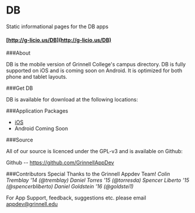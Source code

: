 DB
==

Static informational pages for the DB apps

#### [http://g-licio.us/DB](http://g-licio.us/DB)

###About

DB is the mobile version of Grinnell College's campus directory. DB is fully supported on iOS and is coming soon on Android. It is optimized for both phone and tablet layouts.

###Get DB

DB is available for download at the following locations:

###Application Packages

* [iOS](https://itunes.apple.com/us/app/grinnell-db/id726496362?mt=8)
* Android Coming Soon

###Source

All of our source is licenced under the GPL-v3 and is available on Github:

Github -- https://github.com/GrinnellAppDev

###Contributors
Special Thanks to the Grinnell Appdev Team!
*Colin Tremblay '14 (@tremblay)*
*Daniel Torres '15 (@torresda)*
*Spencer Liberto '15 (@spencerbliberto)*
*Daniel Goldstein '16 (@goldstei1)*

For App Support, feedback, suggestions etc. please email appdev@grinnell.edu
